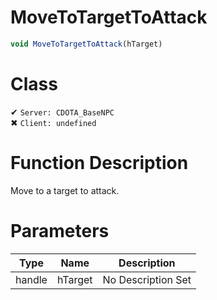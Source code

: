 # MoveToTargetToAttack
```js
void MoveToTargetToAttack(hTarget)
```
# Class
✔ `Server: CDOTA_BaseNPC`  
✖ `Client: undefined`  

# Function Description
Move to a target to attack.
# Parameters
Type|Name|Description
--|--|--
handle|hTarget|No Description Set
